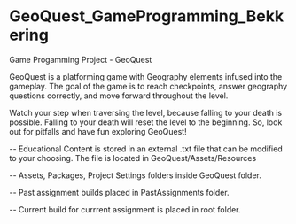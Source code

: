 # GeoQuest_GameProgramming_Bekkering
 Game Progamming Project - GeoQuest

GeoQuest is a platforming game with Geography elements infused into the gameplay. The goal of the game is to reach checkpoints, answer geography questions correctly, and move forward throughout the level. 

Watch your step when traversing the level, because falling to your death is possible. Falling to your death will reset the level to the beginning. So, look out for pitfalls and have fun exploring GeoQuest!

 -- Educational Content is stored in an external .txt file that can be modified to your choosing. The file is located in GeoQuest/Assets/Resources

 -- Assets, Packages, Project Settings folders inside GeoQuest folder.

 -- Past assignment builds placed in PastAssignments folder. 

 -- Current build for currrent assignment is placed in root folder.  
